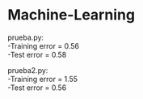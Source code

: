# Machine-Learning

prueba.py: <br>
  -Training error = 0.56 <br>
  -Test error = 0.58 <br>
  
prueba2.py: <br>
  -Training error = 1.55 <br>
  -Test error = 0.56 <br>
  
